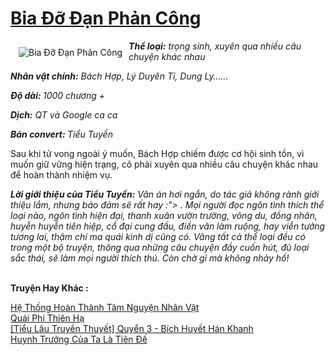 <a href="https://utruyen.com/bia-do-dan-phan-cong/15622/" title="Bia Đỡ Đạn Phản Công"><h1>Bia Đỡ Đạn Phản Công</h1></a><div style="display:table"><img align="right" style="float: left; padding: 10px;" src="https://utruyen.com/images/story/200x260/bia-do-dan-phan-cong.jpg" alt="Bia Đỡ Đạn Phản Công"><b><i>Thể loại:</i></b><i> trọng sinh, xuyên qua nhiều câu chuyện khác nhau</i><p></p><i></i><b><i>Nhân vật chính:</i></b><i> Bách Hợp, Lý Duyên Tỉ, Dung Ly……</i><p></p><b><i>Độ dài: </i></b><i>1000 chương +</i><p></p><i></i><b><i>Dịch:</i></b><i> QT và Google ca ca</i><p></p><i></i><b><i>Bản convert: </i></b><i>Tiểu Tuyền<p></p></i><p></p>Sau khi tử vong ngoài ý muốn, Bách Hợp chiếm được cơ hội sinh tồn, vì muốn giữ vững hiện trạng, cô phải xuyên qua nhiều câu chuyện khác nhau để hoàn thành nhiệm vụ.<p></p><em><b>Lời giới thiệu của Tiểu Tuyền:</b> Văn án hơi ngắn, do tác giả không rành giới thiệu lắm, nhưng bảo đảm sẽ rất hay :"> . Mọi người đọc ngôn tình thích thể loại nào, ngôn tình hiện đại, thanh xuân vườn trường, võng du, đồng nhân, huyễn huyễn tiên hiệp, cổ đại cung đấu, điền văn làm ruộng, hay viễn tưởng tương lai, thậm chí ma quái kinh dị cũng có. Vâng tất cả thể loại đều có trong một bộ truyện, thông qua những câu chuyện đầy cuốn hút, đủ loại sắc thái, sẽ làm mọi người thích thú. Còn chờ gì mà không nhảy hố!</em></div><p><br><b>Truyện Hay Khác :</b></p><a href="https://utruyen.com/he-thong-hoan-thanh-tam-nguyen-nhan-vat/22563/" alt="Hệ Thống Hoàn Thành Tâm Nguyện Nhân Vật">Hệ Thống Hoàn Thành Tâm Nguyện Nhân Vật</a><br/><a href="https://github.com/mlquan/truyenhay/tree/master/truyenhay/17447/" alt="Quái Phi Thiên Hạ">Quái Phi Thiên Hạ</a><br/><a href="https://github.com/quanluxury/dammy/tree/master/truyenhay/11333/" alt="[Tiểu Lâu Truyền Thuyết] Quyển 3 - Bích Huyết Hán Khanh">[Tiểu Lâu Truyền Thuyết] Quyển 3 - Bích Huyết Hán Khanh</a><br/><a href="https://github.com/mlquan/truyenhay/tree/master/truyenhay/24887/" alt="Huynh Trưởng Của Ta Là Tiên Đế">Huynh Trưởng Của Ta Là Tiên Đế</a><br/>